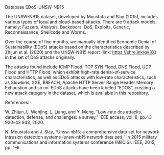 Database EDoS-UNSW-NB15

The UNSW-NB15 dataset, developed by Moustafa and Slay (2015), includes various types of local and cloud-based attacks. There are 9 attack models, namely: Fuzzers, Analysis, Backdoors, DoS, Exploits, Generic, Reconnaissance, Shellcode and Worms.

Over the course of five months, we manually identified Economic Denial of Sustainability (EDoS) attacks based on the characteristics described by Zhijun et al. (2020) and the UNSW-NB15 report (link: https://shre.ink/gv3X) in the set of DoS attacks originally.

The attacks found include ICMP Flood, TCP SYN Flood, DNS Flood, UDP Flood and HTTP Flood, which exhibit high-rate denial-of-service characteristics, as well as EDoS attacks with low-rate characteristics, such as Slowloris, XXE, BREACH, Apache HTTP Server Range Header Memory Exhaustion and so on. EDoS attacks have been labeled “EDOS”, creating a new attack category in the dataset, which is available in this repository.


References:

W. Zhijun, L. Wenjing, L. Liang, and Y. Meng, “Low-rate dos attacks, detection, defense, and challenges: a survey,” IEEE access, vol. 8, pp.43 920–43 943, 2020.

N. Moustafa and J. Slay, “Unsw-nb15: a comprehensive data set for network intrusion detection systems (unsw-nb15 network data set),” in 2015 military communications and information systems conference (MilCIS). IEEE, 2015, pp. 1–6.
